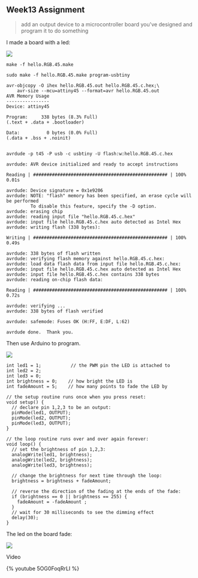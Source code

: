 ## Week13 Assignment

> add an output device to a microcontroller board you've designed and program it to do something

I made a board with a led:

![](http://7xjpra.com1.z0.glb.clouddn.com/WeChat_1465006924.jpeg)


``make -f hello.RGB.45.make``

``sudo make -f hello.RGB.45.make program-usbtiny``

```
avr-objcopy -O ihex hello.RGB.45.out hello.RGB.45.c.hex;\
	avr-size --mcu=attiny45 --format=avr hello.RGB.45.out
AVR Memory Usage
----------------
Device: attiny45

Program:     338 bytes (8.3% Full)
(.text + .data + .bootloader)

Data:          0 bytes (0.0% Full)
(.data + .bss + .noinit)


avrdude -p t45 -P usb -c usbtiny -U flash:w:hello.RGB.45.c.hex

avrdude: AVR device initialized and ready to accept instructions

Reading | ################################################## | 100% 0.01s

avrdude: Device signature = 0x1e9206
avrdude: NOTE: "flash" memory has been specified, an erase cycle will be performed
         To disable this feature, specify the -D option.
avrdude: erasing chip
avrdude: reading input file "hello.RGB.45.c.hex"
avrdude: input file hello.RGB.45.c.hex auto detected as Intel Hex
avrdude: writing flash (338 bytes):

Writing | ################################################## | 100% 0.49s

avrdude: 338 bytes of flash written
avrdude: verifying flash memory against hello.RGB.45.c.hex:
avrdude: load data flash data from input file hello.RGB.45.c.hex:
avrdude: input file hello.RGB.45.c.hex auto detected as Intel Hex
avrdude: input file hello.RGB.45.c.hex contains 338 bytes
avrdude: reading on-chip flash data:

Reading | ################################################## | 100% 0.72s

avrdude: verifying ...
avrdude: 338 bytes of flash verified

avrdude: safemode: Fuses OK (H:FF, E:DF, L:62)

avrdude done.  Thank you.
```

Then use Arduino to program.

![](http://7xjpra.com1.z0.glb.clouddn.com/arduinosetting8m.png)

``` 
int led1 = 1;           // the PWM pin the LED is attached to
int led2 = 2;
int led3 = 0;
int brightness = 0;    // how bright the LED is
int fadeAmount = 5;    // how many points to fade the LED by

// the setup routine runs once when you press reset:
void setup() {
  // declare pin 1,2,3 to be an output:
  pinMode(led1, OUTPUT);
  pinMode(led2, OUTPUT);
  pinMode(led3, OUTPUT);
}

// the loop routine runs over and over again forever:
void loop() {
  // set the brightness of pin 1,2,3:
  analogWrite(led1, brightness);
  analogWrite(led2, brightness);
  analogWrite(led3, brightness);

  // change the brightness for next time through the loop:
  brightness = brightness + fadeAmount;

  // reverse the direction of the fading at the ends of the fade:
  if (brightness == 0 || brightness == 255) {
    fadeAmount = -fadeAmount ;
  }
  // wait for 30 milliseconds to see the dimming effect
  delay(30);
}

```

The led on the board fade:

![](http://7xjpra.com1.z0.glb.clouddn.com/WeChat_1464706428.jpeg)

Video

{% youtube 5OG0FoqRrLI %}